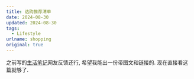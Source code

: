 ```yaml
---
title: 选购推荐清单
date: 2024-08-30
updated: 2024-08-30
tags:
  - Lifestyle
urlname: shopping
original: true
---
```

之前写的[生活笔记](/post/life-notes)网友反馈还行, 希望我能出一份带图文和链接的. 现在直接看这篇就够了.
<!--more-->
<script>
  window.location.href = "/shopping";
</script>
